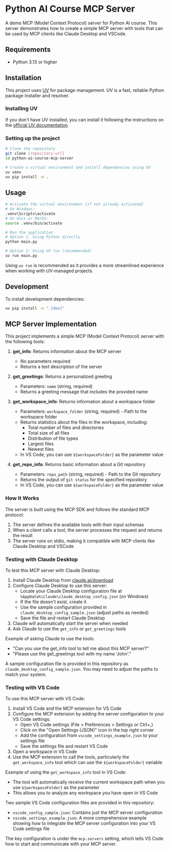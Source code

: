 # Python AI Course MCP Server

A demo MCP (Model Context Protocol) server for Python AI course. This server demonstrates how to create a simple MCP server with tools that can be used by MCP clients like Claude Desktop and VSCode.

## Requirements

- Python 3.13 or higher

## Installation

This project uses [UV](https://github.com/astral-sh/uv) for package management. UV is a fast, reliable Python package installer and resolver.

### Installing UV

If you don't have UV installed, you can install it following the instructions on the [official UV documentation](https://github.com/astral-sh/uv#installation).

### Setting up the project

```bash
# Clone the repository
git clone [repository-url]
cd python-ai-course-mcp-server

# Create a virtual environment and install dependencies using UV
uv venv
uv pip install -e .
```

## Usage

```bash
# Activate the virtual environment (if not already activated)
# On Windows:
.venv\Scripts\activate
# On Unix or MacOS:
source .venv/bin/activate

# Run the application
# Option 1: Using Python directly
python main.py

# Option 2: Using UV run (recommended)
uv run main.py
```

Using `uv run` is recommended as it provides a more streamlined experience when working with UV-managed projects.

## Development

To install development dependencies:

```bash
uv pip install -e ".[dev]"
```

## MCP Server Implementation

This project implements a simple MCP (Model Context Protocol) server with the following tools:

1. **get_info**: Returns information about the MCP server
   - No parameters required
   - Returns a text description of the server

2. **get_greetings**: Returns a personalized greeting
   - Parameters: `name` (string, required)
   - Returns a greeting message that includes the provided name

3. **get_workspace_info**: Returns information about a workspace folder
   - Parameters: `workspace_folder` (string, required) - Path to the workspace folder
   - Returns statistics about the files in the workspace, including:
     - Total number of files and directories
     - Total size of all files
     - Distribution of file types
     - Largest files
     - Newest files
   - In VS Code, you can use `${workspaceFolder}` as the parameter value

4. **get_repo_info**: Returns basic information about a Git repository
   - Parameters: `repo_path` (string, required) - Path to the Git repository
   - Returns the output of `git status` for the specified repository
   - In VS Code, you can use `${workspaceFolder}` as the parameter value

### How It Works

The server is built using the MCP SDK and follows the standard MCP protocol:

1. The server defines the available tools with their input schemas
2. When a client calls a tool, the server processes the request and returns the result
3. The server runs on stdio, making it compatible with MCP clients like Claude Desktop and VSCode

### Testing with Claude Desktop

To test this MCP server with Claude Desktop:

1. Install Claude Desktop from [claude.ai/download](https://claude.ai/download)
2. Configure Claude Desktop to use this server:
   - Locate your Claude Desktop configuration file at `%AppData%\Claude\claude_desktop_config.json` (on Windows)
   - If the file doesn't exist, create it
   - Use the sample configuration provided in `claude_desktop_config_sample.json` (adjust paths as needed)
   - Save the file and restart Claude Desktop
3. Claude will automatically start the server when needed
4. Ask Claude to use the `get_info` or `get_greetings` tools

Example of asking Claude to use the tools:
- "Can you use the get_info tool to tell me about this MCP server?"
- "Please use the get_greetings tool with my name 'John'."

A sample configuration file is provided in this repository as `claude_desktop_config_sample.json`. You may need to adjust the paths to match your system.

### Testing with VS Code

To use this MCP server with VS Code:

1. Install VS Code and the MCP extension for VS Code
2. Configure the MCP extension by adding the server configuration to your VS Code settings:
   - Open VS Code settings (File > Preferences > Settings or Ctrl+,)
   - Click on the "Open Settings (JSON)" icon in the top right corner
   - Add the configuration from `vscode_settings_example.json` to your settings file
   - Save the settings file and restart VS Code
3. Open a workspace in VS Code
4. Use the MCP extension to call the tools, particularly the `get_workspace_info` tool which can use the `${workspaceFolder}` variable

Example of using the `get_workspace_info` tool in VS Code:
- The tool will automatically receive the current workspace path when you use `${workspaceFolder}` as the parameter
- This allows you to analyze any workspace you have open in VS Code

Two sample VS Code configuration files are provided in this repository:
- `vscode_config_sample.json`: Contains just the MCP server configuration
- `vscode_settings_example.json`: A more comprehensive example showing how to integrate the MCP server configuration into your VS Code settings file

The key configuration is under the `mcp.servers` setting, which tells VS Code how to start and communicate with your MCP server.
